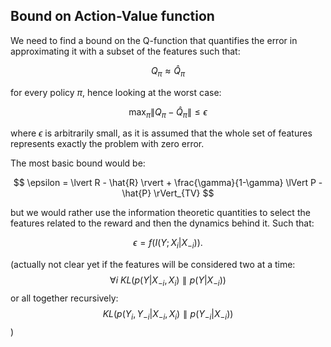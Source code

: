 ## Bound on Action-Value function

We need to find a bound on the Q-function that quantifies the error in approximating it with a subset of the features such that:

$$ Q_{\pi} \approx \hat{Q}_{\pi} $$

for every policy $\pi$, hence looking at the worst case:

$$ \max_{\pi} {\lVert Q_{\pi} - \hat{Q}_{\pi} \rVert} \leq \epsilon $$

where $\epsilon$ is arbitrarily small, as it is assumed that the whole set of features represents exactly the problem with zero error.

The most basic bound would be:

$$ \epsilon = \lvert R - \hat{R} \rvert + \frac{\gamma}{1-\gamma} \lVert P - \hat{P} \rVert_{TV} $$ 

but we would rather use the information theoretic quantities to select the features related to the reward and then the dynamics behind it. Such that:

$$ \epsilon = f(I(Y;X_i | X_{-i})) .$$ 

(actually not clear yet if the features will be considered two at a time:
$$ \forall i \ KL(p(Y|X_{-i},X_i) \parallel p(Y|X_{-i})) $$
or all together recursively:
$$ KL(p(Y_i,Y_{-i}|X_{-i},X_i) \parallel p(Y_{-i}|X_{-i})) $$
)
